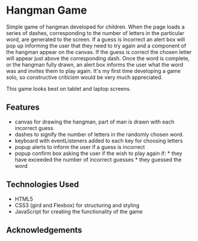 # Hangman Game

Simple game of hangman developed for children. When the page loads a series of dashes, corresponding to the number of letters in the particular word, are generated to the screen. If a guess is incorrect an alert box will pop up informing the user that they need to try again and a component of the hangman appear on the canvas. If the guess is correct the chosen letter will appear just above the corresponding dash. Once the word is complete, or the hangman fully drawn, an alert box informs the user what the word was and invites them to play again. 
It's my first time developing a game solo, so constructive criticism would be very much appreciated.

This game looks best on tablet and laptop screens.

## Features
* canvas for drawing the hangman, part of man is drawn with each incorrect guess
* dashes to signify the number of letters in the randomly chosen word.
* keyboard with eventListeners added to each key for choosing letters
* popup alerts to inform the user if a guess is incorrect
* popup confirm box asking the user if the wish to play again if:
        * they have exceeded the number of incorrect guesses
        * they guessed the word

## Technologies Used
* HTML5
* CSS3 (gird and Flexbox) for structuring and styling
* JavaScript for creating the functionality of the game

## Acknowledgements

